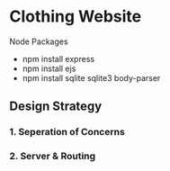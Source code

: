 # Clothing Website

Node Packages
- npm install express
- npm install ejs
- npm install sqlite sqlite3 body-parser                                 


## Design Strategy

### 1. Seperation of Concerns

### 2. Server & Routing

